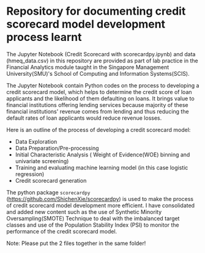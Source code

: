 # Repository for documenting credit scorecard model development process learnt

The Jupyter Notebook (Credit Scorecard with scorecardpy.ipynb)  and data (hmeq_data.csv) in this repository are provided as part of lab practice in the Financial Analytics module taught in the Singapore Management University(SMU)'s School of Computing and Information Systems(SCIS).

The Jupyter Notebook contain Python codes on the process to developing a credit scorecard model, which helps to determine the credit score of loan applicants and the likelihood of them defaulting on loans. It brings value to financial institutions offering lending services because majority of these financial institutions' revenue comes from lending and thus reducing the default rates of loan applicants would reduce revenue losses.

Here is an outline of the process of developing a credit scorecard model:
- Data Exploration
- Data Preparation/Pre-processing
- Initial Characteristic Analysis ( Weight of Evidence(WOE) binning and univariate screening)
- Training and evaluating machine learning model (in this case logistic regression)
- Credit scorecard generation

The python package `scorecardpy` (https://github.com/ShichenXie/scorecardpy)  is used to make the process of credit scorecard model development more efficient.
I have consolidated and added new content such as the use of Synthetic Minority Oversampling(SMOTE) Technique to deal with the imbalanced target classes and use of the Population Stability Index (PSI) to monitor the performance of the credit scorecard model.

Note: Please put the 2 files together in the same folder!

